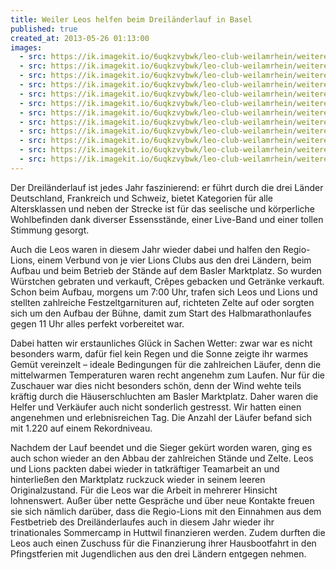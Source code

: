 ```yaml
---
title: Weiler Leos helfen beim Dreiländerlauf in Basel
published: true
created_at: 2013-05-26 01:13:00
images:
  - src: https://ik.imagekit.io/6uqkzvybwk/leo-club-weilamrhein/weitere/28-01.jpg
  - src: https://ik.imagekit.io/6uqkzvybwk/leo-club-weilamrhein/weitere/28-02.jpg
  - src: https://ik.imagekit.io/6uqkzvybwk/leo-club-weilamrhein/weitere/28-03.jpg
  - src: https://ik.imagekit.io/6uqkzvybwk/leo-club-weilamrhein/weitere/28-04.jpg
  - src: https://ik.imagekit.io/6uqkzvybwk/leo-club-weilamrhein/weitere/28-05.jpg
  - src: https://ik.imagekit.io/6uqkzvybwk/leo-club-weilamrhein/weitere/28-06.jpg
  - src: https://ik.imagekit.io/6uqkzvybwk/leo-club-weilamrhein/weitere/28-07.jpg
  - src: https://ik.imagekit.io/6uqkzvybwk/leo-club-weilamrhein/weitere/28-08.jpg
  - src: https://ik.imagekit.io/6uqkzvybwk/leo-club-weilamrhein/weitere/28-09.jpg
  - src: https://ik.imagekit.io/6uqkzvybwk/leo-club-weilamrhein/weitere/28-10.jpg
  - src: https://ik.imagekit.io/6uqkzvybwk/leo-club-weilamrhein/weitere/28-11.jpg
  - src: https://ik.imagekit.io/6uqkzvybwk/leo-club-weilamrhein/weitere/28-12.jpg
---
```


Der Dreiländerlauf ist jedes Jahr faszinierend: er führt durch die drei Länder Deutschland, Frankreich und Schweiz, bietet Kategorien für alle Altersklassen und neben der Strecke ist für das seelische und körperliche Wohlbefinden dank diverser Essensstände, einer Live-Band und einer tollen Stimmung gesorgt.

Auch die Leos waren in diesem Jahr wieder dabei und halfen den Regio-Lions, einem Verbund von je vier Lions Clubs aus den drei Ländern, beim Aufbau und beim Betrieb der Stände auf dem Basler Marktplatz. So wurden Würstchen gebraten und verkauft, Crêpes gebacken und Getränke verkauft. Schon beim Aufbau, morgens um 7:00 Uhr, trafen sich Leos und Lions und stellten zahlreiche Festzeltgarnituren auf, richteten Zelte auf oder sorgten sich um den Aufbau der Bühne, damit zum Start des Halbmarathonlaufes gegen 11 Uhr alles perfekt vorbereitet war.

Dabei hatten wir erstaunliches Glück in Sachen Wetter: zwar war es nicht besonders warm, dafür fiel kein Regen und die Sonne zeigte ihr warmes Gemüt vereinzelt – ideale Bedingungen für die zahlreichen Läufer, denn die mittelwarmen Temperaturen waren recht angenehm zum Laufen. Nur für die Zuschauer war dies nicht besonders schön, denn der Wind wehte teils kräftig durch die Häuserschluchten am Basler Marktplatz. Daher waren die Helfer und Verkäufer auch nicht sonderlich gestresst. Wir hatten einen angenehmen und erlebnisreichen Tag. Die Anzahl der Läufer befand sich mit 1.220 auf einem Rekordniveau.

Nachdem der Lauf beendet und die Sieger gekürt worden waren, ging es auch schon wieder an den Abbau der zahlreichen Stände und Zelte. Leos und Lions packten dabei wieder in tatkräftiger Teamarbeit an und hinterließen den Marktplatz ruckzuck wieder in seinem leeren Originalzustand.
Für die Leos war die Arbeit in mehrerer Hinsicht lohnenswert. Außer über nette Gespräche und über neue Kontakte freuen sie sich nämlich darüber, dass die Regio-Lions mit den Einnahmen aus dem Festbetrieb des Dreiländerlaufes auch in diesem Jahr wieder ihr trinationales Sommercamp in Huttwil finanzieren werden. Zudem durften die Leos auch einen Zuschuss für die Finanzierung ihrer Hausbootfahrt in den Pfingstferien mit Jugendlichen aus den drei Ländern entgegen nehmen.
